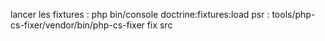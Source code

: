lancer les fixtures : php bin/console doctrine:fixtures:load
psr : tools/php-cs-fixer/vendor/bin/php-cs-fixer fix src
